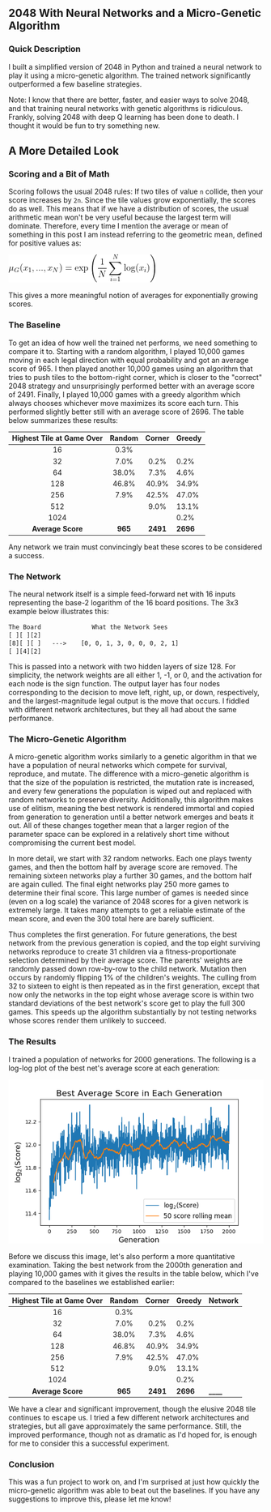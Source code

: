## 2048 With Neural Networks and a Micro-Genetic Algorithm ##

### Quick Description ###
I built a simplified version of 2048 in Python and trained a neural network to play it using a micro-genetic algorithm.  The trained network significantly outperformed a few baseline strategies.

Note:  I know that there are better, faster, and easier ways to solve 2048, and that training neural networks with genetic algorithms is ridiculous.  Frankly, solving 2048 with deep Q learning has been done to death.  I thought it would be fun to try something new.

## A More Detailed Look ##
### Scoring and a Bit of Math ###
Scoring follows the usual 2048 rules:  If two tiles of value `n` collide, then your score increases by `2n`.  Since the tile values grow exponentially, the scores do as well.  This means that if we have a distribution of scores, the usual arithmetic mean won't be very useful because the largest term will dominate.  Therefore, every time I mention the average or mean of something in this post I am instead referring to the geometric mean, defined for positive values as:

![Geometric Mean](misc/geometric_mean.png)

This gives a more meaningful notion of averages for exponentially growing scores.


### The Baseline ###
To get an idea of how well the trained net performs, we need something to compare it to.  Starting with a random algorithm, I played 10,000 games moving in each legal direction with equal probability and got an average score of 965.  I then played another 10,000 games using an algorithm that tries to push tiles to the bottom-right corner, which is closer to the "correct" 2048 strategy and unsurprisingly performed better with an average score of 2491.  Finally, I played 10,000 games with a greedy algorithm which always chooses whichever move maximizes its score each turn.  This performed slightly better still with an average score of 2696.  The table below summarizes these results:

Highest Tile at Game Over | Random  | Corner   | Greedy
:------------------------:|:-------:|:--------:|:------
16                        | 0.3%    |          | 
32                        | 7.0%    | 0.2%     | 0.2%
64                        | 38.0%   | 7.3%     | 4.6%
128                       | 46.8%   | 40.9%    | 34.9%
256                       | 7.9%    | 42.5%    | 47.0%
512                       |         | 9.0%     | 13.1%
1024                      |         |          | 0.2%
**Average Score**         | **965** | **2491** | **2696**

Any network we train must convincingly beat these scores to be considered a success.


### The Network ###
The neural network itself is a simple feed-forward net with 16 inputs representing the base-2 logarithm of the 16 board positions.  The 3x3 example below illustrates this:
```
The Board              What the Network Sees
[ ][ ][2]
[8][ ][ ]   --->    [0, 0, 1, 3, 0, 0, 0, 2, 1]
[ ][4][2]
```
This is passed into a network with two hidden layers of size 128.  For simplicity, the network weights are all either 1, -1, or 0, and the activation for each node is the sign function.  The output layer has four nodes corresponding to the decision to move left, right, up, or down, respectively, and the largest-magnitude legal output is the move that occurs.  I fiddled with different network architectures, but they all had about the same performance.


### The Micro-Genetic Algorithm ###
A micro-genetic algorithm works similarly to a genetic algorithm in that we have a population of neural networks which compete for survival, reproduce, and mutate.  The difference with a micro-genetic algorithm is that the size of the population is restricted, the mutation rate is increased, and every few generations the population is wiped out and replaced with random networks to preserve diversity.  Additionally, this algorithm makes use of elitism, meaning the best network is rendered immortal and copied from generation to generation until a better network emerges and beats it out.  All of these changes together mean that a larger region of the parameter space can be explored in a relatively short time without compromising the current best model.

In more detail, we start with 32 random networks.  Each one plays twenty games, and then the bottom half by average score are removed.  The remaining sixteen networks play a further 30 games, and the bottom half are again culled.  The final eight networks play 250 more games to determine their final score.  This large number of games is needed since (even on a log scale) the variance of 2048 scores for a given network is extremely large.  It takes many attempts to get a reliable estimate of the mean score, and even the 300 total here are barely sufficient.

Thus completes the first generation.  For future generations, the best network from the previous generation is copied, and the top eight surviving networks reproduce to create 31 children via a fitness-proportionate selection determined by their average score.  The parents' weights are randomly passed down row-by-row to the child network.  Mutation then occurs by randomly flipping 1% of the children's weights.  The culling from 32 to sixteen to eight is then repeated as in the first generation, except that now only the networks in the top eight whose average score is within two standard deviations of the best network's score get to play the full 300 games.  This speeds up the algorithm substantially by not testing networks whose scores render them unlikely to succeed.


### The Results ###
I trained a population of networks for 2000 generations.  The following is a log-log plot of the best net's average score at each generation:

![Evolution of Scores](misc/scores2000generations.png)

Before we discuss this image, let's also perform a more quantitative examination.  Taking the best network from the 2000th generation and playing 10,000 games with it gives the results in the table below, which I've compared to the baselines we established earlier:

Highest Tile at Game Over | Random  | Corner   | Greedy   | Network
:------------------------:|:-------:|:--------:|:---------|:-------
16                        | 0.3%    |          |          | 
32                        | 7.0%    | 0.2%     | 0.2%     | 
64                        | 38.0%   | 7.3%     | 4.6%     | 
128                       | 46.8%   | 40.9%    | 34.9%    | 
256                       | 7.9%    | 42.5%    | 47.0%    | 
512                       |         | 9.0%     | 13.1%    | 
1024                      |         |          | 0.2%     | 
**Average Score**         | **965** | **2491** | **2696** | **____**

We have a clear and significant improvement, though the elusive 2048 tile continues to escape us.  I tried a few different network architectures and strategies, but all gave approximately the same performance.  Still, the improved performance, though not as dramatic as I'd hoped for, is enough for me to consider this a successful experiment.


### Conclusion ###
This was a fun project to work on, and I'm surprised at just how quickly the micro-genetic algorithm was able to beat out the baselines.  If you have any suggestions to improve this, please let me know!
